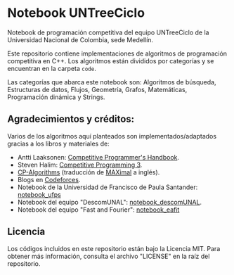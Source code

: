 # Notebook UNTreeCiclo

Notebook de programación competitiva del equipo UNTreeCiclo de la Universidad Nacional de Colombia, sede Medellín.

Este repositorio contiene implementaciones de algoritmos de programación competitiva en C++. Los algoritmos están divididos por categorías y se encuentran en la carpeta `code`.

Las categorías que abarca este notebook son: Algoritmos de búsqueda, Estructuras de datos, Flujos, Geometría, Grafos, Matemáticas, Programación dinámica y Strings.

## Agradecimientos y créditos:

Varios de los algoritmos aquí planteados son implementados/adaptados gracias a los libros y materiales de:

* Antti Laaksonen: [Competitive Programmer's Handbook](https://cses.fi/book/).
* Steven Halim: [Competitive Programming 3](http://cpbook.net/).
* [CP-Algorithms](https://cp-algorithms.com/) (traducción de [MAXimal](http://e-maxx.ru/algo/) a inglés).
* Blogs en [Codeforces](http://codeforces.com/).
* Notebook de la Universidad de Francisco de Paula Santander: [notebook_ufps](https://github.com/ProgramacionCompetitivaUFPS/notebook)
* Notebook del equipo "DescomUNAL": [notebook_descomUNAL](https://github.com/ahoraSoyPeor/notebook_descomUNAL).
* Notebook del equipo "Fast and Fourier": [notebook_eafit](https://github.com/scanof/Competitive-Programming-Notebook)

## Licencia

Los códigos incluidos en este repositorio están bajo la Licencia MIT. Para obtener más información, consulta el archivo "LICENSE" en la raíz del repositorio.
